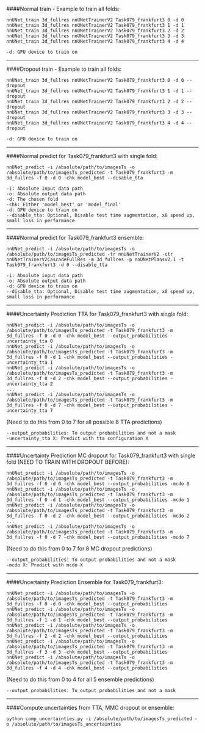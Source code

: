 ####Normal train - Example to train all folds:
```
nnUNet_train 3d_fullres nnUNetTrainerV2 Task079_frankfurt3 0 -d 0
nnUNet_train 3d_fullres nnUNetTrainerV2 Task079_frankfurt3 1 -d 1
nnUNet_train 3d_fullres nnUNetTrainerV2 Task079_frankfurt3 2 -d 2
nnUNet_train 3d_fullres nnUNetTrainerV2 Task079_frankfurt3 3 -d 3
nnUNet_train 3d_fullres nnUNetTrainerV2 Task079_frankfurt3 4 -d 4
```
```
-d: GPU device to train on
```

---

####Dropout train - Example to train all folds:
```
nnUNet_train 3d_fullres nnUNetTrainerV2 Task079_frankfurt3 0 -d 0 --dropout
nnUNet_train 3d_fullres nnUNetTrainerV2 Task079_frankfurt3 1 -d 1 --dropout
nnUNet_train 3d_fullres nnUNetTrainerV2 Task079_frankfurt3 2 -d 2 --dropout
nnUNet_train 3d_fullres nnUNetTrainerV2 Task079_frankfurt3 3 -d 3 --dropout
nnUNet_train 3d_fullres nnUNetTrainerV2 Task079_frankfurt3 4 -d 4 --dropout
```
```
-d: GPU device to train on
```

---

####Normal predict for Task079_frankfurt3 with single fold:
```
nnUNet_predict -i /absolute/path/to/imagesTs -o /absolute/path/to/imagesTs_predicted -t Task079_frankfurt3 -m 3d_fullres -f 0 -d 0 -chk model_best --disable_tta
```
```
-i: Absolute input data path
-o: Absolute output data path
-d: The chosen fold
-chk: Either 'model_best' or 'model_final'
-d: GPU device to train on
--disable_tta: Optional, Disable test time augmentation, x8 speed up, small loss in performance
```

---

####Normal predict for Task079_frankfurt3 ensemble:
```
nnUNet_predict -i /absolute/path/to/imagesTs -o /absolute/path/to/imagesTs_predicted -tr nnUNetTrainerV2 -ctr nnUNetTrainerV2CascadeFullRes -m 3d_fullres -p nnUNetPlansv2.1 -t Task079_frankfurt3 -d 0 --disable_tta
```
```
-i: Absolute input data path
-o: Absolute output data path
-d: GPU device to train on
--disable_tta: Optional, Disable test time augmentation, x8 speed up, small loss in performance
```

---

####Uncertainty Prediction TTA for Task079_frankfurt3 with single fold:
```
nnUNet_predict -i /absolute/path/to/imagesTs -o /absolute/path/to/imagesTs_predicted -t Task079_frankfurt3 -m 3d_fullres -f 0 -d 0 -chk model_best --output_probabilities -uncertainty_tta 0
nnUNet_predict -i /absolute/path/to/imagesTs -o /absolute/path/to/imagesTs_predicted -t Task079_frankfurt3 -m 3d_fullres -f 0 -d 1 -chk model_best --output_probabilities -uncertainty_tta 1
nnUNet_predict -i /absolute/path/to/imagesTs -o /absolute/path/to/imagesTs_predicted -t Task079_frankfurt3 -m 3d_fullres -f 0 -d 2 -chk model_best --output_probabilities -uncertainty_tta 2
...
nnUNet_predict -i /absolute/path/to/imagesTs -o /absolute/path/to/imagesTs_predicted -t Task079_frankfurt3 -m 3d_fullres -f 0 -d 7 -chk model_best --output_probabilities -uncertainty_tta 7
```
(Need to do this from 0 to 7 for all possible 8 TTA predictions)
```
--output_probabilities: To output probabilities and not a mask
-uncertainty_tta X: Predict with tta configuration X
```

---

####Uncertainty Prediction MC dropout for Task079_frankfurt3 with single fold (NEED TO TRAIN WITH DROPOUT BEFORE):
```
nnUNet_predict -i /absolute/path/to/imagesTs -o /absolute/path/to/imagesTs_predicted -t Task079_frankfurt3 -m 3d_fullres -f 0 -d 0 -chk model_best --output_probabilities -mcdo 0
nnUNet_predict -i /absolute/path/to/imagesTs -o /absolute/path/to/imagesTs_predicted -t Task079_frankfurt3 -m 3d_fullres -f 0 -d 1 -chk model_best --output_probabilities -mcdo 1
nnUNet_predict -i /absolute/path/to/imagesTs -o /absolute/path/to/imagesTs_predicted -t Task079_frankfurt3 -m 3d_fullres -f 0 -d 2 -chk model_best --output_probabilities -mcdo 2
...
nnUNet_predict -i /absolute/path/to/imagesTs -o /absolute/path/to/imagesTs_predicted -t Task079_frankfurt3 -m 3d_fullres -f 0 -d 7 -chk model_best --output_probabilities -mcdo 7
```
(Need to do this from 0 to 7 for 8 MC dropout predictions)
```
--output_probabilities: To output probabilities and not a mask
-mcdo X: Predict with mcdo X
```

---

####Uncertainty Prediction Ensemble for Task079_frankfurt3:
```
nnUNet_predict -i /absolute/path/to/imagesTs -o /absolute/path/to/imagesTs_predicted -t Task079_frankfurt3 -m 3d_fullres -f 0 -d 0 -chk model_best --output_probabilities
nnUNet_predict -i /absolute/path/to/imagesTs -o /absolute/path/to/imagesTs_predicted -t Task079_frankfurt3 -m 3d_fullres -f 1 -d 1 -chk model_best --output_probabilities
nnUNet_predict -i /absolute/path/to/imagesTs -o /absolute/path/to/imagesTs_predicted -t Task079_frankfurt3 -m 3d_fullres -f 2 -d 2 -chk model_best --output_probabilities
nnUNet_predict -i /absolute/path/to/imagesTs -o /absolute/path/to/imagesTs_predicted -t Task079_frankfurt3 -m 3d_fullres -f 3 -d 3 -chk model_best --output_probabilities
nnUNet_predict -i /absolute/path/to/imagesTs -o /absolute/path/to/imagesTs_predicted -t Task079_frankfurt3 -m 3d_fullres -f 4 -d 4 -chk model_best --output_probabilities
```
(Need to do this from 0 to 4 for all 5 ensemble predictions)
```
--output_probabilities: To output probabilities and not a mask
```

---

####Compute uncertainties from TTA, MMC dropout or ensemble:
```
python comp_uncertainties.py -i /absolute/path/to/imagesTs_predicted -o /absolute/path/to/imagesTs_uncertainties
```